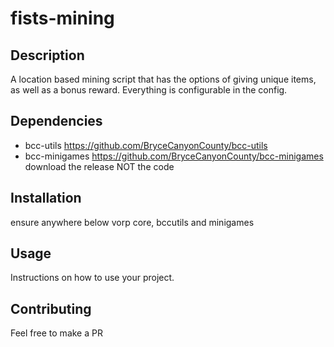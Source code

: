 # fists-mining


## Description

A location based mining script that has the options of giving unique items, as well as a bonus reward. Everything is configurable in the config.

## Dependencies
- bcc-utils https://github.com/BryceCanyonCounty/bcc-utils
- bcc-minigames https://github.com/BryceCanyonCounty/bcc-minigames download the release NOT the code

## Installation

ensure anywhere below vorp core, bccutils and minigames

## Usage

Instructions on how to use your project.

## Contributing

Feel free to make a PR


